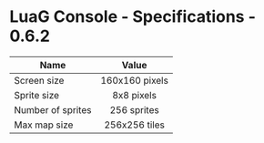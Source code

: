 # LuaG Console - Specifications - 0.6.2

| Name | Value |
| --- | :-: |
| Screen size | 160x160 pixels |
| Sprite size | 8x8 pixels |
| Number of sprites | 256 sprites |
| Max map size | 256x256 tiles |
